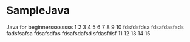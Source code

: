 # SampleJava
Java for beginnerssssssss
1
2
3
4
5
6
7
8
9
10
fdsfdsfdsa
fdsafdasfads
fadsfsafsa
fdsafsdfas
fdsafsdafsd
sfdasfdsf
11
12
13
14
15
